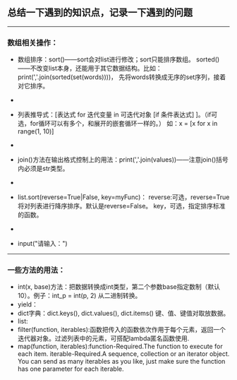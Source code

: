 ## 总结一下遇到的知识点，记录一下遇到的问题

---

### 数组相关操作：

* 数组排序：sort()——sort会对list进行修改；sort只能排序数组。
sorted()——不改变list本身，还能用于其它数据结构。比如：print(','.join(sorted(set(words))))，
先将words转换成无序的set序列，接着对它排序。
-
* 列表推导式：[表达式 for 迭代变量 in 可迭代对象 [if 条件表达式] ]。（if可选，for循环可以有多个，和展开的嵌套循环一样的。）
如：x = [x for x in range(1, 10)]
-
* join()方法在输出格式控制上的用法：print(','.join(values))——注意join()括号内必须是str类型。
-
* list.sort(reverse=True|False, key=myFunc)：
reverse:可选，reverse=True将对列表进行降序排序。默认是reverse=False。
key，可选，指定排序标准的函数。
-
* input("请输入：")

---

### 一些方法的用法：

* int(x, base)方法：把数据转换成int类型，第二个参数base指定数制（默认10）。例子：int_p = int(p, 2) 从二进制转换。
* yield：
* dict字典：dict.keys(), dict.values(), dict.items() 键、值、键值对取放数据。
* list:
* filter(function, iterables):函数把传入的函数依次作用于每个元素，返回一个迭代器对象。过滤列表中的元素，可搭配lambda匿名函数使用.
* map(function, iterables):function-Required.The function to execute for each item. 
iterable-Required.A sequence, collection or an iterator object. 
You can send as many iterables as you like, just make sure the function has one parameter for each iterable.


